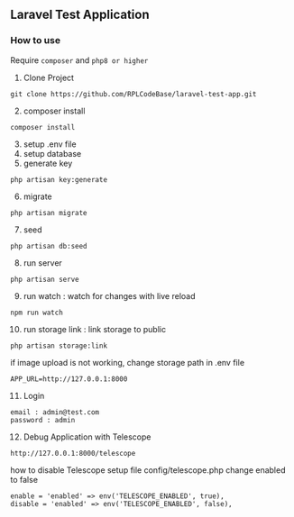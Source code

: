 ## Laravel Test Application
### How to use
Require `composer` and `php8 or higher`

1. Clone Project
```
git clone https://github.com/RPLCodeBase/laravel-test-app.git
```
2. composer install
```
composer install
```
3. setup .env file
4. setup database
5. generate key
```
php artisan key:generate
```
6. migrate
```
php artisan migrate
```
7. seed
```
php artisan db:seed
```
8. run server
```
php artisan serve
```
9. run watch : watch for changes with live reload
```
npm run watch
```
10. run storage link : link storage to public
```
php artisan storage:link
```
if image upload is not working, change storage path in .env file
```
APP_URL=http://127.0.0.1:8000
```

11. Login
```
email : admin@test.com
password : admin
```

12. Debug Application with Telescope
```
http://127.0.0.1:8000/telescope
```
how to disable Telescope
setup file config/telescope.php change enabled to false
```
enable = 'enabled' => env('TELESCOPE_ENABLED', true),
disable = 'enabled' => env('TELESCOPE_ENABLED', false),
```
